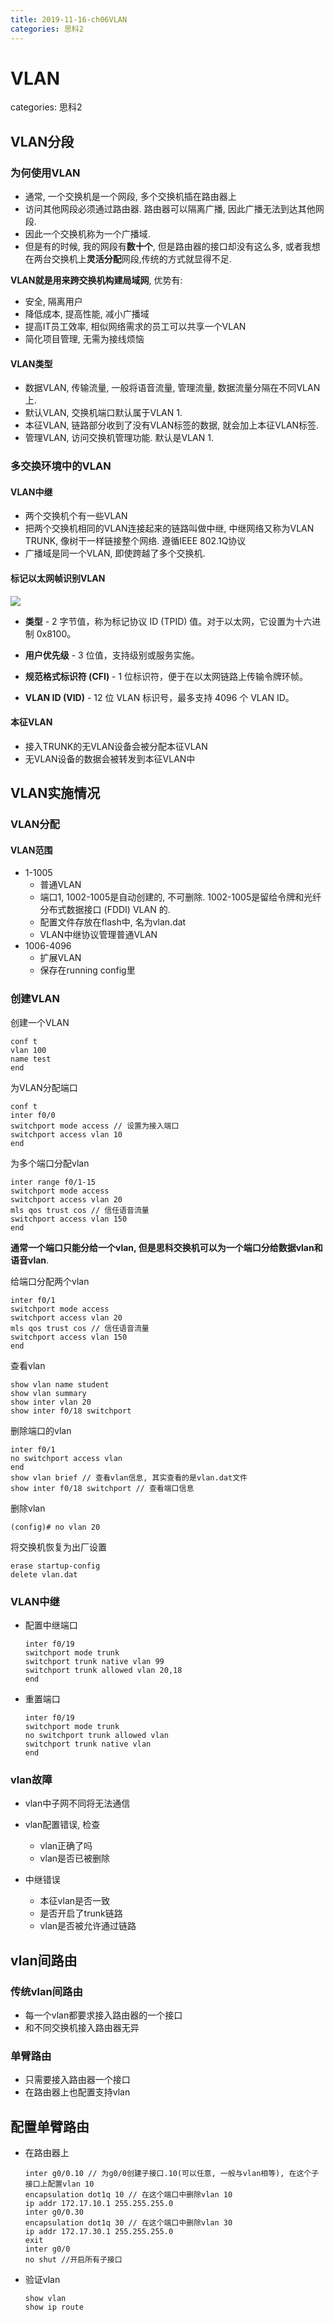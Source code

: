 ```yaml
---
title: 2019-11-16-ch06VLAN
categories: 思科2
---
```

# VLAN
categories: 思科2
## VLAN分段

### 为何使用VLAN

* 通常, 一个交换机是一个网段, 多个交换机插在路由器上
* 访问其他网段必须通过路由器. 路由器可以隔离广播, 因此广播无法到达其他网段.
* 因此一个交换机称为一个广播域.
* 但是有的时候, 我的网段有**数十个**, 但是路由器的接口却没有这么多, 或者我想在两台交换机上**灵活分配**网段,传统的方式就显得不足.

**VLAN就是用来跨交换机构建局域网**, 优势有: 

* 安全, 隔离用户
* 降低成本, 提高性能, 减小广播域
* 提高IT员工效率, 相似网络需求的员工可以共享一个VLAN
* 简化项目管理, 无需为接线烦恼

#### VLAN类型

* 数据VLAN, 传输流量, 一般将语音流量, 管理流量, 数据流量分隔在不同VLAN上.
* 默认VLAN, 交换机端口默认属于VLAN 1.
* 本征VLAN, 链路部分收到了没有VLAN标签的数据, 就会加上本征VLAN标签.
* 管理VLAN, 访问交换机管理功能. 默认是VLAN 1.

### 多交换环境中的VLAN

#### VLAN中继

* 两个交换机个有一些VLAN
* 把两个交换机相同的VLAN连接起来的链路叫做中继, 中继网络又称为VLAN TRUNK, 像树干一样链接整个网络. 遵循IEEE 802.1Q协议
* 广播域是同一个VLAN, 即使跨越了多个交换机.

#### 标记以太网帧识别VLAN

![](C:\Users\lj\AppData\Roaming\Typora\typora-user-images\image-20191116200256396.png)

- **类型** - 2 字节值，称为标记协议 ID (TPID) 值。对于以太网，它设置为十六进制 0x8100。   

- **用户优先级** - 3 位值，支持级别或服务实施。       

- **规范格式标识符 (CFI)** - 1 位标识符，便于在以太网链路上传输令牌环帧。

-  **VLAN ID (VID)** - 12 位 VLAN 标识号，最多支持 4096 个 VLAN ID。

#### 本征VLAN

* 接入TRUNK的无VLAN设备会被分配本征VLAN
* 无VLAN设备的数据会被转发到本征VLAN中

## VLAN实施情况

### VLAN分配

#### VLAN范围

* 1-1005
  * 普通VLAN
  * 端口1, 1002-1005是自动创建的, 不可删除. 1002-1005是留给令牌和光纤分布式数据接口 (FDDI) VLAN 的.
  * 配置文件存放在flash中, 名为vlan.dat
  * VLAN中继协议管理普通VLAN
* 1006-4096
  * 扩展VLAN
  * 保存在running config里

### 创建VLAN

创建一个VLAN

```
conf t
vlan 100
name test
end
```

为VLAN分配端口

```
conf t
inter f0/0
switchport mode access // 设置为接入端口
switchport access vlan 10
end
```

为多个端口分配vlan

```
inter range f0/1-15
switchport mode access
switchport access vlan 20 
mls qos trust cos // 信任语音流量
switchport access vlan 150
end
```



**通常一个端口只能分给一个vlan, 但是思科交换机可以为一个端口分给数据vlan和语音vlan**. 

给端口分配两个vlan

```
inter f0/1
switchport mode access
switchport access vlan 20 
mls qos trust cos // 信任语音流量
switchport access vlan 150
end
```

查看vlan 

```
show vlan name student
show vlan summary
show inter vlan 20
show inter f0/18 switchport
```

删除端口的vlan

```
inter f0/1
no switchport access vlan
end
show vlan brief // 查看vlan信息, 其实查看的是vlan.dat文件
show inter f0/18 switchport // 查看端口信息

```

删除vlan

```
(config)# no vlan 20
```

将交换机恢复为出厂设置

```
erase startup-config
delete vlan.dat
```

### VLAN中继

* 配置中继端口

  ```
  inter f0/19
  switchport mode trunk
  switchport trunk native vlan 99
  switchport trunk allowed vlan 20,18
  end
  ```

* 重置端口

  ```
  inter f0/19
  switchport mode trunk
  no switchport trunk allowed vlan
  switchport trunk native vlan 
  end
  ```

  

### vlan故障

* vlan中子网不同将无法通信
* vlan配置错误, 检查
  * vlan正确了吗
  * vlan是否已被删除

* 中继错误
  * 本征vlan是否一致
  * 是否开启了trunk链路
  * vlan是否被允许通过链路

## vlan间路由

### 传统vlan间路由

* 每一个vlan都要求接入路由器的一个接口
* 和不同交换机接入路由器无异

### 单臂路由

* 只需要接入路由器一个接口
* 在路由器上也配置支持vlan

## 配置单臂路由

* 在路由器上

  ```
  inter g0/0.10 // 为g0/0创建子接口.10(可以任意, 一般与vlan相等), 在这个子接口上配置vlan 10
  encapsulation dot1q 10 // 在这个端口中删除vlan 10
  ip addr 172.17.10.1 255.255.255.0
  inter g0/0.30
  encapsulation dot1q 30 // 在这个端口中删除vlan 30
  ip addr 172.17.30.1 255.255.255.0
  exit
  inter g0/0
  no shut //开启所有子接口
  ```

* 验证vlan

  ```
  show vlan
  show ip route
  ```

  